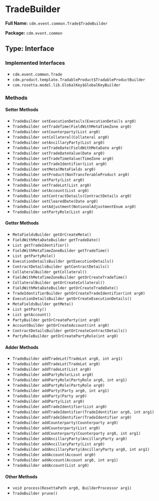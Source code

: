 # TradeBuilder

**Full Name:** `cdm.event.common.Trade$TradeBuilder`

**Package:** `cdm.event.common`

## Type: Interface

### Implemented Interfaces

- `cdm.event.common.Trade`
- `cdm.product.template.TradableProduct$TradableProductBuilder`
- `com.rosetta.model.lib.GlobalKey$GlobalKeyBuilder`

### Methods

#### Setter Methods

- `TradeBuilder setExecutionDetails(ExecutionDetails arg0)`
- `TradeBuilder setTradeTime(FieldWithMetaTimeZone arg0)`
- `TradeBuilder setCounterparty(List arg0)`
- `TradeBuilder setCollateral(Collateral arg0)`
- `TradeBuilder setAncillaryParty(List arg0)`
- `TradeBuilder setTradeDate(FieldWithMetaDate arg0)`
- `TradeBuilder setTradeDateValue(Date arg0)`
- `TradeBuilder setTradeTimeValue(TimeZone arg0)`
- `TradeBuilder setTradeIdentifier(List arg0)`
- `TradeBuilder setMeta(MetaFields arg0)`
- `TradeBuilder setProduct(NonTransferableProduct arg0)`
- `TradeBuilder setParty(List arg0)`
- `TradeBuilder setTradeLot(List arg0)`
- `TradeBuilder setAccount(List arg0)`
- `TradeBuilder setContractDetails(ContractDetails arg0)`
- `TradeBuilder setClearedDate(Date arg0)`
- `TradeBuilder setAdjustment(NotionalAdjustmentEnum arg0)`
- `TradeBuilder setPartyRole(List arg0)`

#### Getter Methods

- `MetaFieldsBuilder getOrCreateMeta()`
- `FieldWithMetaDateBuilder getTradeDate()`
- `List getTradeIdentifier()`
- `FieldWithMetaTimeZoneBuilder getTradeTime()`
- `List getPartyRole()`
- `ExecutionDetailsBuilder getExecutionDetails()`
- `ContractDetailsBuilder getContractDetails()`
- `CollateralBuilder getCollateral()`
- `FieldWithMetaTimeZoneBuilder getOrCreateTradeTime()`
- `CollateralBuilder getOrCreateCollateral()`
- `FieldWithMetaDateBuilder getOrCreateTradeDate()`
- `TradeIdentifierBuilder getOrCreateTradeIdentifier(int arg0)`
- `ExecutionDetailsBuilder getOrCreateExecutionDetails()`
- `MetaFieldsBuilder getMeta()`
- `List getParty()`
- `List getAccount()`
- `PartyBuilder getOrCreateParty(int arg0)`
- `AccountBuilder getOrCreateAccount(int arg0)`
- `ContractDetailsBuilder getOrCreateContractDetails()`
- `PartyRoleBuilder getOrCreatePartyRole(int arg0)`

#### Adder Methods

- `TradeBuilder addTradeLot(TradeLot arg0, int arg1)`
- `TradeBuilder addTradeLot(TradeLot arg0)`
- `TradeBuilder addTradeLot(List arg0)`
- `TradeBuilder addPartyRole(List arg0)`
- `TradeBuilder addPartyRole(PartyRole arg0, int arg1)`
- `TradeBuilder addPartyRole(PartyRole arg0)`
- `TradeBuilder addParty(Party arg0, int arg1)`
- `TradeBuilder addParty(Party arg0)`
- `TradeBuilder addParty(List arg0)`
- `TradeBuilder addTradeIdentifier(List arg0)`
- `TradeBuilder addTradeIdentifier(TradeIdentifier arg0, int arg1)`
- `TradeBuilder addTradeIdentifier(TradeIdentifier arg0)`
- `TradeBuilder addCounterparty(Counterparty arg0)`
- `TradeBuilder addCounterparty(List arg0)`
- `TradeBuilder addCounterparty(Counterparty arg0, int arg1)`
- `TradeBuilder addAncillaryParty(AncillaryParty arg0)`
- `TradeBuilder addAncillaryParty(List arg0)`
- `TradeBuilder addAncillaryParty(AncillaryParty arg0, int arg1)`
- `TradeBuilder addAccount(Account arg0)`
- `TradeBuilder addAccount(Account arg0, int arg1)`
- `TradeBuilder addAccount(List arg0)`

#### Other Methods

- `void process(RosettaPath arg0, BuilderProcessor arg1)`
- `TradeBuilder prune()`

